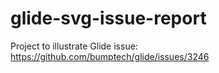 # glide-svg-issue-report
Project to illustrate Glide issue: https://github.com/bumptech/glide/issues/3246
